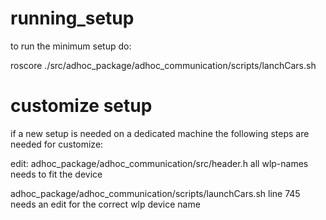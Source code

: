 # running_setup


to run the minimum setup do:

roscore
./src/adhoc_package/adhoc_communication/scripts/lanchCars.sh

# customize setup
if a new setup is needed on a dedicated machine the following steps are needed for customize:

edit:
adhoc_package/adhoc_communication/src/header.h
all wlp-names needs to fit the device


adhoc_package/adhoc_communication/scripts/launchCars.sh
line 745 needs an edit for the correct wlp device name

